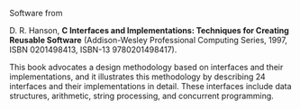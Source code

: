 Software from

D. R. Hanson,
**C Interfaces and Implementations: Techniques for Creating Reusable Software** (Addison-Wesley Professional Computing Series, 1997, ISBN 0201498413, ISBN-13 9780201498417).

This book advocates a design methodology based on interfaces and their implementations, and it illustrates this methodology by describing 24 interfaces and their implementations in detail. These interfaces include data structures, arithmetic, string processing, and concurrent programming.